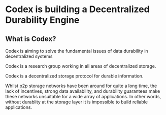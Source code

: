 # Codex is building a Decentralized Durability Engine

## What is Codex?

Codex is aiming to solve the fundamental issues of data durability in decentralized systems

Codex is a research group working in all areas of decentralized storage.

Codex is a decentralized storage protocol for durable information. 

Whilst p2p storage networks have been around for quite a long time, the lack of incentives, strong data availability, and durability guarantees make these networks unsuitable for a wide array of applications.  In other words, without durablity at the storage layer it is impossible to build reliable applications.
